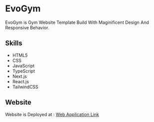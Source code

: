 # EvoGym

EvoGym is Gym Website Template Build With Maginificent Design And Responsive Behavior.

## Skills

- HTML5
- CSS
- JavaScript
- TypeScript
- Next.js
- React.js
- TailwindCSS

## Website

Website is Deployed at : [Web Application Link](https://evogym.vercel.app/)